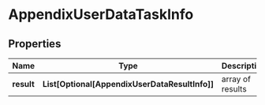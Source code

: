 # AppendixUserDataTaskInfo


## Properties

| Name | Type | Description | Notes |
|------------ | ------------- | ------------- | -------------|
**result** | **List[Optional[AppendixUserDataResultInfo]]** | array of results |[optional]|
